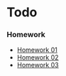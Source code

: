 # Todo

### Homework

- [Homework 01](./docs/homeworks/homework1)
- [Homework 02](./docs/homeworks/homework2)
- [Homework 03](./docs/homeworks/homework3)
